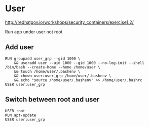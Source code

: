 # User

http://redhatgov.io/workshops/security_containers/exercise1.2/

Run app under user not root

## Add user
```
RUN groupadd user_grp --gid 1000 \
    && useradd user --uid 1000 --gid 1000 --no-log-init --shell /bin/bash --create-home --home /home/user \
    && touch /home/user/.bashenv \
    && chown user:user_grp /home/user/.bashenv \
    && echo "source /home/user/.bashenv" >> /home/user/.bashrc
USER user:user_grp
```

## Switch between root and user
```
USER root
RUN apt-update
USER user:user_grp
```
